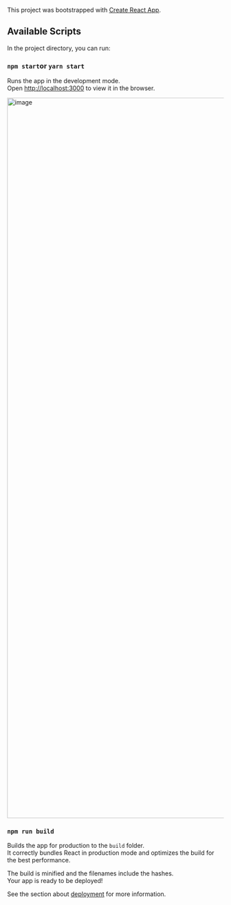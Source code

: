 This project was bootstrapped with [Create React App](https://github.com/facebook/create-react-app).

## Available Scripts

In the project directory, you can run:

### `npm start`or `yarn start`

Runs the app in the development mode.<br>
Open [http://localhost:3000](http://localhost:3000) to view it in the browser.

<img width="1676" alt="image" src="https://user-images.githubusercontent.com/923491/60417202-3a8a3500-9bb6-11e9-8e7e-f5dd4dbd20aa.png">


### `npm run build`

Builds the app for production to the `build` folder.<br>
It correctly bundles React in production mode and optimizes the build for the best performance.

The build is minified and the filenames include the hashes.<br>
Your app is ready to be deployed!

See the section about [deployment](https://facebook.github.io/create-react-app/docs/deployment) for more information.
